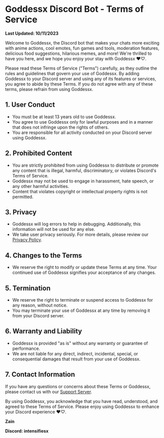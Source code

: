 
# Goddessx Discord Bot - Terms of Service

**Last Updated: 10/11/2023**

Welcome to Goddessx, the Discord bot that makes your chats more exciting with anime actions, cool emotes, fun games and tools, moderation features, delicious food suggestions, hilarious memes, and more! 
We're thrilled to have you here, and we hope you enjoy your stay with Goddessx ♥♡.

Please read these Terms of Service ("Terms") carefully, as they outline the rules and guidelines that govern your use of Goddessx. By adding Goddessx to your Discord server and using any of its features or services, you agree to abide by these Terms. If you do not agree with any of these terms, please refrain from using Goddessx.

## 1. User Conduct

- You must be at least 13 years old to use Goddessx.
- You agree to use Goddessx only for lawful purposes and in a manner that does not infringe upon the rights of others.
- You are responsible for all activity conducted on your Discord server using Goddessx.

## 2. Prohibited Content

- You are strictly prohibited from using Goddessx to distribute or promote any content that is illegal, harmful, discriminatory, or violates Discord's Terms of Service.
- Goddessx may not be used to engage in harassment, hate speech, or any other harmful activities.
- Content that violates copyright or intellectual property rights is not permitted.

## 3. Privacy

- Goddessx will log errors to help in debugging. Additionally, this information will not be used for any else.
- We take user privacy seriously. For more details, please review our [Privacy Policy](#).

## 4. Changes to the Terms

- We reserve the right to modify or update these Terms at any time. Your continued use of Goddessx signifies your acceptance of any changes.

## 5. Termination

- We reserve the right to terminate or suspend access to Goddessx for any reason, without notice.
- You may terminate your use of Goddessx at any time by removing it from your Discord server.

## 6. Warranty and Liability

- Goddessx is provided "as is" without any warranty or guarantee of performance.
- We are not liable for any direct, indirect, incidental, special, or consequential damages that result from your use of Goddessx.

## 7. Contact Information

If you have any questions or concerns about these Terms or Goddessx, please contact us with our [Support Server](https://discord.gg/SX66TBMY5E).

By using Goddessx, you acknowledge that you have read, understood, and agreed to these Terms of Service. Please enjoy using Goddessx to enhance your Discord experience ♥♡.

**Zain**

**Discord: intensifiesx**
